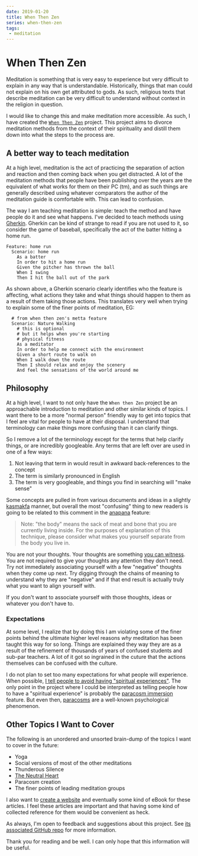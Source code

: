 ```yaml
---
date: 2019-01-20
title: When Then Zen
series: when-then-zen
tags:
 - meditation
---
```


# When Then Zen

Meditation is something that is very easy to experience but very difficult to
explain in any way that is understandable. Historically, things that man could
not explain on his own get attributed to gods. As such, religious texts that
describe meditation can be very difficult to understand without context in the
religion in question. 

I would like to change this and make meditation more accessible. As such, I 
have created the [`When Then Zen`](https://github.com/Xe/when-then-zen) 
project. This project aims to divorce meditation methods from the context of
their spirituality and distill them down into what the steps to the process 
are. 

## A better way to teach meditation

At a high level, meditation is the act of practicing the separation of action
and reaction and then coming back when you get distracted. A lot of the 
meditation methods that people have been publishing over the years are the 
equivalent of what works for them on their PC (tm), and as such things are 
generally described using whatever comparators the author of the meditation 
guide is comfortable with. This can lead to confusion.

The way I am teaching meditation is simple: teach the method and have people do
it and see what happens. I've decided to teach methods using [Gherkin](https://docs.cucumber.io/gherkin/).
Gherkin can be kind of strange to read if you are not used to it, so consider
the game of baseball, specifically the act of the batter hitting a home run. 

```
Feature: home run
  Scenario: home run
    As a batter
    In order to hit a home run
    Given the pitcher has thrown the ball
    When I swing
    Then I hit the ball out of the park
```

As shown above, a Gherkin scenario clearly identifies who the feature is 
affecting, what actions they take and what things should happen to them as a
result of them taking those actions. This translates very well when trying to
explain some of the finer points of meditation, EG:

```
  # from when then zen's metta feature
  Scenario: Nature Walking
    # this is optional
    # but it helps when you're starting
    # physical fitness
    As a meditator
    In order to help me connect with the environment
    Given a short route to walk on
    When I walk down the route
    Then I should relax and enjoy the scenery
    And feel the sensations of the world around me
```

## Philosophy

At a high level, I want to not only have the `When then Zen` project be an
approachable introduction to meditation and other similar kinds of topics.
I want there to be a more "normal person" friendly way to get into topics that
I feel are vital for people to have at their disposal. I understand that 
terminology can make things more confusing than it can clarify things.

So I remove a lot of the terminology except for the terms that help clarify
things, or are incredibly googleable. Any terms that are left over are used
in one of a few ways:

1. Not leaving that term in would result in awkward back-references to the concept
2. The term is similarly pronounced in English
3. The term is very googleable, and things you find in searching will "make sense"

Some concepts are pulled in from various documents and ideas in a slightly
[kasmakfa](https://write.as/excerpts/practical-kasmakfa) manner, but overall the
most "confusing" thing to new readers is going to be related to this comment in
the [anapana](https://christine.website/blog/when-then-zen-anapana-2018-08-15)
feature:

> Note: "the body" means the sack of meat and bone that you are currently living inside. For the purposes of explanation of this technique, please consider what makes you yourself separate from the body you live in.

You are not your thoughts. Your thoughts are something [you can witness](https://github.com/Xe/when-then-zen/blob/master/meditation/noting.feature#L41).
You are not required to give your thoughts any attention they don't need. Try
not immediately associating yourself with a few "negative" thoughts when they 
come up next. Try digging through the chains of meaning to understand why they
are "negative" and if that end result is actually truly what you want to align
yourself with.

If you don't want to associate yourself with those thoughts, ideas or whatever
you don't have to. 

### Expectations

At some level, I realize that by doing this I am violating some of the finer
points behind the ultimate higher level reasons _why_ meditation has been
taught this way for so long. Things are explained they way they are as a
result of the refinement of thousands of years of confused students and 
sub-par teachers. A lot of it got so ingrained in the cuture that the actions
themselves can be confused with the culture.

I do not plan to set too many expectations for what people will experience.
When possible, [I tell people to avoid having "spiritual experiences"](https://github.com/Xe/when-then-zen/blob/master/meditation/quantum-pause.feature#L12-L16).
The only point in the project where I could be interpreted as telling people
how to have a "spiritual experience" is probably the [paracosm immersion](https://github.com/Xe/when-then-zen/blob/master/skills/paracosm-immersion.feature)
feature. But even then, [paracosms](https://en.m.wikipedia.org/wiki/Paracosm) are
a well-known psychological phenomenon.

## Other Topics I Want to Cover

The following is an unordered and unsorted brain-dump of the topics I want to
cover in the future:

- Yoga
- Social versions of most of the other meditations
- Thunderous Silence
- [The Neutral Heart](https://write.as/excerpts/the-neutral-heart)
- Paracosm creation
- The finer points of leading meditation groups

I also want to [create a website](https://github.com/Xe/when-then-zen/issues/2)
and eventually some kind of eBook for these articles. I feel these articles are
important and that having some kind of collected reference for them would be
convenient as heck.

As always, I'm open to feedback and suggestions about this project. See 
[its associated GitHub repo](https://github.com/Xe/when-then-zen) for more
information.

Thank you for reading and be well. I can only hope that this information will
be useful.
